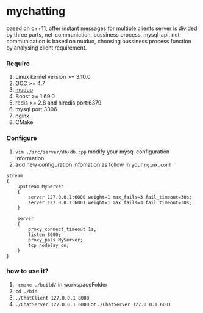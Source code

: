 # mychatting
based on c++11, offer instant messages for multiple clients
server is divided by three parts, net-communiction, bussiness process, mysql-api.
net-communication is based on muduo, choosing bussiness process function by analysing client requirement.

### Require
1. Linux kernel version >= 3.10.0
2. GCC >= 4.7
3. [muduo](https://github.com/chenshuo/muduo)
4. Boost >= 1.69.0
5. redis >= 2.8 and hiredis port:6379
6. mysql port:3306
7. nginx
8. CMake

### Configure
1. `vim ./src/server/db/db.cpp` modify your mysql configuration information
2. add new configuration infomation as follow in your `nginx.conf`
```
stream
{
    upstream MyServer
    {
        server 127.0.0.1:6000 weight=1 max_fails=3 fail_timeout=30s;
        server 127.0.0.1:6001 weight=1 max_fails=3 fail_timeout=30s;
    }

    server
    {
        proxy_connect_timeout 1s;
        listen 8000;
        proxy_pass MyServer;
        tcp_nodelay on;
    }
}
```

### how to use it?
1. ` cmake ./build/` in workspaceFolder
2. `cd ./bin`
3. `./ChatClient 127.0.0.1 8000` 
4. `./ChatServer 127.0.0.1 6000` or `./ChatServer 127.0.0.1 6001`
